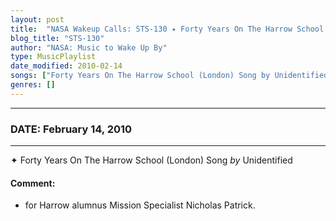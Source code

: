 ```yaml
---
layout: post
title:  "NASA Wakeup Calls: STS-130 ✦ Forty Years On The Harrow School (London) Song by Unidentified ⊹ February 14, 2010"
blog_title: "STS-130"
author: "NASA: Music to Wake Up By"
type: MusicPlaylist
date_modified: 2010-02-14
songs: ["Forty Years On The Harrow School (London) Song by Unidentified"]
genres: []
---
```


----
### DATE: February 14, 2010
----
✦ Forty Years On The Harrow School (London) Song *by* Unidentified  

#### Comment:
* for Harrow  alumnus Mission Specialist Nicholas Patrick.



<br/>
<center>
	<a target="_blank"
	   href="https://twitter.com/intent/tweet?hashtags=Space,NASA,Playlist,NASAWakeupCalls,SpaceProgram&text=🚀 {{ page.author}}, {{ page.title }}. {{ site.url }}{{ page.url }}&via=nasawakeupcalls"><i class="fab fa-twitter" title="Tweet this page" alt="Tweet this page" style="font-size: 1.3em;"></i></a>
	&nbsp; 	<i class="fas fa-user-astronaut" style="font-size: 1.5em;"></i> &nbsp;
    <a id="custom_amazon_link"
       type="amzn" search="#"
       category="popular music">
    <i class="fab fa-amazon" style="font-size: 1.3em;"></i></a>
</center>

<!-- Randomly resolve an individual entry from a song array -->
<script src="/assets/javascript/seedrandom.min.js"></script>
<script>
  var wake_me_up = ["Forty Years On The Harrow School (London) Song by Unidentified"];
  var prng = new Math.seedrandom();
  function randomSong() {
    song = wake_me_up[Math.floor(Math.random() * wake_me_up.length)];
    var amazon_link = document.getElementById("custom_amazon_link");
    amazon_link.setAttribute("search", song);
  }
  window.onload = randomSong();
</script>

